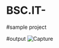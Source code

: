 # BSC.IT-
#sample project

#output
![Capture](https://user-images.githubusercontent.com/122022419/216649408-5e7c0828-b68e-46e0-bc7c-7b77f83fb813.PNG)


